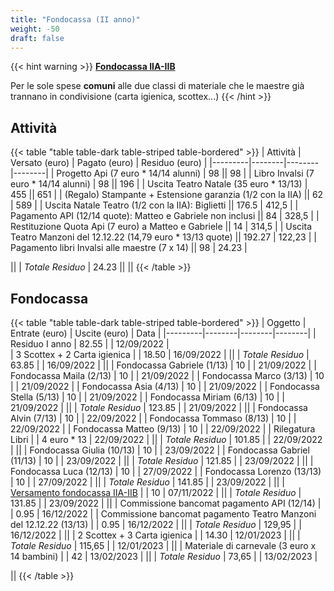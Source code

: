 ```yaml
---
title: "Fondocassa (II anno)"
weight: -50
draft: false
---
```


{{< hint warning >}}
<a href="/fondocassa/comune">**Fondocassa IIA-IIB**</a>

Per le sole spese **comuni** alle due classi di materiale che le maestre già trannano in condivisione (carta igienica, scottex...)
{{< /hint >}}

## Attività

{{< table "table table-dark table-striped table-bordered" >}}
| Attività | Versato (euro) | Pagato (euro) | Residuo (euro) |
|---------|--------|--------|--------|
| Progetto Api (7 euro * 14/14 alunni) | 98 || 98 |
| Libro Invalsi (7 euro * 14/14 alunni) | 98 || 196 |
| Uscita Teatro Natale (35 euro * 13/13) | 455 || 651 |
| (Regalo) Stampante + Estensione garanzia (1/2 con la IIA) || 62 | 589 |
| Uscita Natale Teatro (1/2 con la IIA): Biglietti || 176.5 | 412,5 |
| Pagamento API (12/14 quote): Matteo e Gabriele non inclusi || 84 | 328,5 |
| Restituzione Quota Api (7 euro) a Matteo e Gabriele || 14 | 314,5 |
| Uscita Teatro Manzoni del 12.12.22 (14,79 euro * 13/13 quote) || 192.27 | 122,23 |
| Pagamento libri Invalsi alle maestre (7 x 14) || 98 | 24.23 |

||
| *Totale Residuo* | 24.23 ||
||
{{< /table >}}

## Fondocassa

{{< table "table table-dark table-striped table-bordered" >}}
| Oggetto | Entrate (euro) | Uscite (euro) | Data |
|---------|--------|--------|--------|
| Residuo I anno | 82.55 | | 12/09/2022 |   
| 3 Scottex + 2 Carta igienica | | 18.50 | 16/09/2022 |
||
| *Totale Residuo* | 63.85 | | 16/09/2022 |
||
| Fondocassa Gabriele (1/13) | 10 | | 21/09/2022 |
| Fondocassa Maila (2/13) | 10 | | 21/09/2022 |
| Fondocassa Marco (3/13) | 10 | | 21/09/2022 |
| Fondocassa Asia (4/13) | 10 | | 21/09/2022 |
| Fondocassa Stella (5/13) | 10 | | 21/09/2022 |
| Fondocassa Miriam (6/13) | 10 | | 21/09/2022 |
||
| *Totale Residuo* | 123.85 | | 21/09/2022 |
||
| Fondocassa Alvin (7/13) | 10 | | 22/09/2022 |
| Fondocassa Tommaso (8/13) | 10 | | 22/09/2022 |
| Fondocassa Matteo (9/13) | 10 | | 22/09/2022 |
| Rilegatura Libri | | 4 euro * 13 | 22/09/2022 |
||
| *Totale Residuo* | 101.85 | | 22/09/2022 |
||
| Fondocassa Giulia (10/13) | 10 | | 23/09/2022 |
| Fondocassa Gabriel (11/13) | 10 | | 23/09/2022 |
||
| *Totale Residuo* | 121.85 | | 23/09/2022 |
||
| Fondocassa Luca (12/13) | 10 | | 27/09/2022 |
| Fondocassa Lorenzo (13/13) | 10 | | 27/09/2022 |
||
| *Totale Residuo* | 141.85 | | 23/09/2022 |
||
| <a href="/fondocassa/comune">Versamento fondocassa IIA-IIB</a> | | 10 | 07/11/2022 |
||
| *Totale Residuo* | 131.85 | | 23/09/2022 |
||
| Commissione bancomat pagamento API (12/14) | | 0.95 | 16/12/2022 |
| Commissione bancomat pagamento Teatro Manzoni del 12.12.22 (13/13) | | 0.95 | 16/12/2022 |
||
| *Totale Residuo* | 129,95 | | 16/12/2022 |
||
| 2 Scottex + 3 Carta igienica | | 14.30 | 12/01/2023 |
||
| *Totale Residuo* | 115,65 | | 12/01/2023 |
||
| Materiale di carnevale (3 euro x 14 bambini) | | 42 | 13/02/2023 |
||
| *Totale Residuo* | 73,65 | | 13/02/2023 |

||
{{< /table >}}
